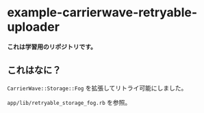 # example-carrierwave-retryable-uploader

**これは学習用のリポジトリです。**

## これはなに？

`CarrierWave::Storage::Fog` を拡張してリトライ可能にしました。

`app/lib/retryable_storage_fog.rb` を参照。